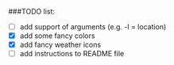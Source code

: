 ###TODO list:

- [ ] add support of arguments (e.g. -l = location) 
- [X] add some fancy colors
- [X] add fancy weather icons 
- [ ] add instructions to README file
